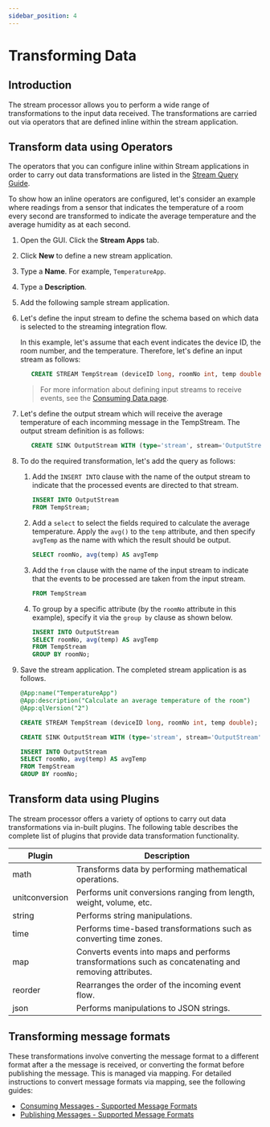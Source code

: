 ```yaml
---
sidebar_position: 4
---
```


# Transforming Data

## Introduction

The stream processor allows you to perform a wide range of transformations to the input data received. The transformations are carried out via operators that are defined inline within the stream application.

## Transform data using Operators

The operators that you can configure inline within Stream applications in order to carry out data transformations are listed in the [Stream Query Guide](../query-guide/index.md).

To show how an inline operators are configured, let's consider an example where readings from a sensor that indicates 
the temperature of a room every second are transformed to indicate the average temperature and the average humidity as at each second.

1. Open the GUI. Click the **Stream Apps** tab.
2. Click **New** to define a new stream application.
3. Type a **Name**. For example, `TemperatureApp`.
4. Type a **Description**.
5. Add the following sample stream application.
6. Let's define the input stream to define the schema based on which data is selected to the streaming integration flow.

    In this example, let's assume that each event indicates the device ID, the room number, and the temperature. Therefore, let's define an input stream as follows:
    ```sql
	   CREATE STREAM TempStream (deviceID long, roomNo int, temp double);
    ```
       
   > For more information about defining input streams to receive events, see the [Consuming Data page](consuming-data.md).
           
7. Let's define the output stream which will receive the average temperature of each incomming message in the TempStream. The output stream definition is as follows:
    ```sql
       CREATE SINK OutputStream WITH (type='stream', stream='OutputStream', map.type='json') (roomNo int, avgTemp double);
    ```

8. To do the required transformation, let's add the query as follows:
    1. Add the `INSERT INTO` clause with the name of the output stream to indicate that the processed events are directed to that stream.

        ```sql
        INSERT INTO OutputStream
        FROM TempStream;
        ```
    1. Add a `select` to select the fields required to calculate the average temperature. Apply the `avg()` to the `temp` attribute, and then specify `avgTemp` as the name with which the result should be output. 
    
        ```sql
        SELECT roomNo, avg(temp) AS avgTemp
        ```

    1. Add the `from` clause with the name of the input stream to indicate that the events to be processed are taken from the input stream.

        ```sql
        FROM TempStream
        ```

    1. To group by a specific attribute (by the `roomNo` attribute in this example), specify it via the `group by` clause as shown below.

        ```sql
        INSERT INTO OutputStream
        SELECT roomNo, avg(temp) AS avgTemp
        FROM TempStream
        GROUP BY roomNo;
        ```

9. Save the stream application. The completed stream application is as follows.

    ```sql
    @App:name("TemperatureApp")
    @App:description("Calculate an average temperature of the room")
    @App:qlVersion("2")
    
    CREATE STREAM TempStream (deviceID long, roomNo int, temp double);
    
    CREATE SINK OutputStream WITH (type='stream', stream='OutputStream', map.type='json') (roomNo int, avgTemp double);
    
    INSERT INTO OutputStream
    SELECT roomNo, avg(temp) AS avgTemp
    FROM TempStream
    GROUP BY roomNo;
    ```

## Transform data using Plugins

The stream processor offers a variety of options to carry out data transformations via in-built plugins. The following table describes the complete list of plugins that provide data transformation functionality.

|Plugin|Description|
|--- |--- |
| math   |Transforms data by performing mathematical operations.|
| unitconversion|Performs unit conversions ranging from length, weight, volume, etc.|
| string |Performs string manipulations.|
| time   |Performs time-based transformations such as converting time zones.|
| map    |Converts events into maps and performs transformations such as concatenating and removing attributes.|
| reorder| Rearranges the order of the incoming event flow.|
| json   |Performs manipulations to JSON strings.|

## Transforming message formats

These transformations involve converting the message format to a different format after a the message is received, or 
converting the format before publishing the message. This is managed via mapping. For detailed instructions to convert message formats via mapping, see the following guides:
 
 - [Consuming Messages - Supported Message Formats](consuming-data.md#supported-message-formats)
 - [Publishing Messages - Supported Message Formats](publishing-data.md#supported-message-formats)

